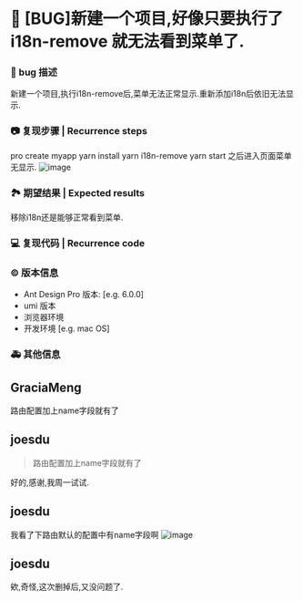 # 🐛 [BUG]新建一个项目,好像只要执行了 i18n-remove 就无法看到菜单了.

### 🐛 bug 描述

新建一个项目,执行i18n-remove后,菜单无法正常显示.重新添加i18n后依旧无法显示.

### 📷 复现步骤 | Recurrence steps

pro create myapp
yarn install
yarn i18n-remove
yarn start
之后进入页面菜单无显示.
![image](https://user-images.githubusercontent.com/13188169/210935131-7a5c8ece-1b96-4ac7-911e-627b8f12ce7f.png)

### 🏞 期望结果 | Expected results

移除i18n还是能够正常看到菜单.

### 💻 复现代码 | Recurrence code

<!--
提供可复现的代码，仓库，或线上示例
Provide reproducible code, warehouse, or online examples
-->

### © 版本信息

- Ant Design Pro 版本: [e.g. 6.0.0]
- umi 版本
- 浏览器环境
- 开发环境 [e.g. mac OS]

### 🚑 其他信息

<!--
如截图等其他信息可以贴在这里
-->

## GraciaMeng

路由配置加上name字段就有了

## joesdu

> 路由配置加上name字段就有了

好的,感谢,我周一试试.

## joesdu

>

我看了下路由默认的配置中有name字段啊
![image](https://user-images.githubusercontent.com/13188169/211226152-412baae1-3f87-46ac-9d9d-eb5e9be58f8f.png)

## joesdu

欸,奇怪,这次删掉后,又没问题了.
